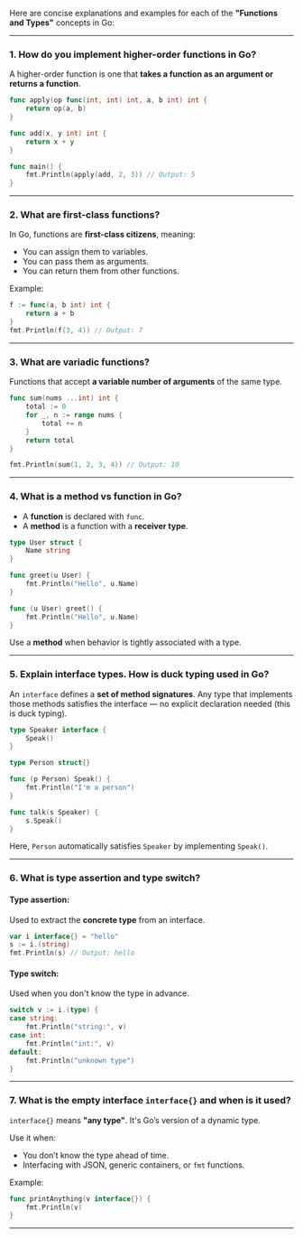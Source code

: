Here are concise explanations and examples for each of the **"Functions and Types"** concepts in Go:

---

### 1. **How do you implement higher-order functions in Go?**

A higher-order function is one that **takes a function as an argument or returns a function**.

```go
func apply(op func(int, int) int, a, b int) int {
    return op(a, b)
}

func add(x, y int) int {
    return x + y
}

func main() {
    fmt.Println(apply(add, 2, 3)) // Output: 5
}
```

---

### 2. **What are first-class functions?**

In Go, functions are **first-class citizens**, meaning:

* You can assign them to variables.
* You can pass them as arguments.
* You can return them from other functions.

Example:

```go
f := func(a, b int) int {
    return a + b
}
fmt.Println(f(3, 4)) // Output: 7
```

---

### 3. **What are variadic functions?**

Functions that accept **a variable number of arguments** of the same type.

```go
func sum(nums ...int) int {
    total := 0
    for _, n := range nums {
        total += n
    }
    return total
}

fmt.Println(sum(1, 2, 3, 4)) // Output: 10
```

---

### 4. **What is a method vs function in Go?**

* A **function** is declared with `func`.
* A **method** is a function with a **receiver type**.

```go
type User struct {
    Name string
}

func greet(u User) {
    fmt.Println("Hello", u.Name)
}

func (u User) greet() {
    fmt.Println("Hello", u.Name)
}
```

Use a **method** when behavior is tightly associated with a type.

---

### 5. **Explain interface types. How is duck typing used in Go?**

An `interface` defines a **set of method signatures**. Any type that implements those methods satisfies the interface — no explicit declaration needed (this is duck typing).

```go
type Speaker interface {
    Speak()
}

type Person struct{}

func (p Person) Speak() {
    fmt.Println("I'm a person")
}

func talk(s Speaker) {
    s.Speak()
}
```

Here, `Person` automatically satisfies `Speaker` by implementing `Speak()`.

---

### 6. **What is type assertion and type switch?**

#### **Type assertion:**

Used to extract the **concrete type** from an interface.

```go
var i interface{} = "hello"
s := i.(string)
fmt.Println(s) // Output: hello
```

#### **Type switch:**

Used when you don't know the type in advance.

```go
switch v := i.(type) {
case string:
    fmt.Println("string:", v)
case int:
    fmt.Println("int:", v)
default:
    fmt.Println("unknown type")
}
```

---

### 7. **What is the empty interface `interface{}` and when is it used?**

`interface{}` means **"any type"**. It's Go’s version of a dynamic type.

Use it when:

* You don’t know the type ahead of time.
* Interfacing with JSON, generic containers, or `fmt` functions.

Example:

```go
func printAnything(v interface{}) {
    fmt.Println(v)
}
```

---
